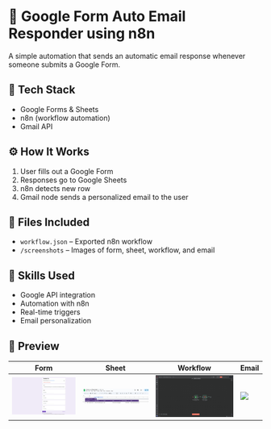 # 🚀 Google Form Auto Email Responder using n8n

A simple automation that sends an automatic email response whenever someone submits a Google Form.

## 🔧 Tech Stack
- Google Forms & Sheets
- n8n (workflow automation)
- Gmail API

## ⚙️ How It Works
1. User fills out a Google Form
2. Responses go to Google Sheets
3. n8n detects new row
4. Gmail node sends a personalized email to the user

## 📁 Files Included
- `workflow.json` – Exported n8n workflow
- `/screenshots` – Images of form, sheet, workflow, and email

## 🧠 Skills Used
- Google API integration
- Automation with n8n
- Real-time triggers
- Email personalization

## 📸 Preview

| Form | Sheet | Workflow | Email |
|------|-------|----------|--------|
| ![](./GoogleForm.png) | ![](./sheet.png) | ![](./workflow.png) | ![](./emailSample.png) |

